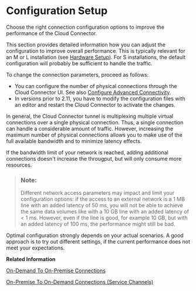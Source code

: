 <!-- loio7437cd6eda804e69b6cca6ae4b49daa8 -->

# Configuration Setup

Choose the right connection configuration options to improve the performance of the Cloud Connector.

This section provides detailed information how you can adjust the configuration to improve overall performance. This is typically relevant for an M or L installation \(see [Hardware Setup](hardware-setup-a84034a.md)\). For S installations, the default configuration will probably be sufficient to handle the traffic.

To change the connection parameters, proceed as follows:

-   You can configure the number of physical connections through the Cloud Connector UI. See also [Configure Advanced Connectivity](configure-advanced-connectivity-3975253.md).
-   In versions prior to 2.11, you have to modify the configuration files with an editor and restart the Cloud Connector to activate the changes.

In general, the Cloud Connector tunnel is multiplexing multiple virtual connections over a single physical connection. Thus, a single connection can handle a considerable amount of traffic. However, increasing the maximum number of physical connections allows you to make use of the full available bandwidth and to minimize latency effects.

If the bandwidth limit of your network is reached, adding additional connections doesn't increase the througput, but will only consume more resources.

> ### Note:  
> Different network access parameters may impact and limit your configuration options: if the access to an external network is a 1 MB line with an added latency of 50 ms, you will not be able to achieve the same data volumes like with a 10 GB line with an added latency of < 1 ms. However, even if the line is good, for example 10 GB, but with an added latency of 100 ms, the performance might still be bad.

Optimal configuration strongly depends on your actual scenarios. A good approach is to try out different settings, if the current performance does not meet your expectations.

**Related Information**  


[On-Demand To On-Premise Connections](on-demand-to-on-premise-connections-f9111c8.md "Configure the physical connections for on-demand to on-premise calls in the Cloud Connector.")

[On-Premise To On-Demand Connections \(Service Channels\)](on-premise-to-on-demand-connections-service-channels-d404d6f.md "Configure the number of physical connections for a Cloud Connector service channel.")

